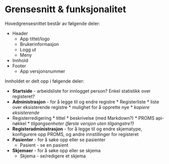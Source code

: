# Grensesnitt & funksjonalitet

Hovedgrensesnittet består av følgende deler:
* Header
  * App tittel/logo
  * Brukerinformasjon
  * Logg ut
  * Meny
* Innhold
* Footer
  * App versjonsnummer

Innholdet er delt opp i følgende deler:
* **Startside** - arbeidsliste for innlogget person? Enkel statistikk over registeret?
* **Administrasjon** - for å legge til og endre registre
		* Registerliste
				* liste over eksisterende registre
				* mulighet for å opprette nye
				* *kopiere eksisterende*
 * Registerredigering
			* tittel
			* beskrivelse (med Markdown?)
			* PROMS api-nøkkel
			* *tilgangsenheter (første versjon uten tilgangstre?)*
* **Registeradministrasjon** - for å legge til og endre skjematype, konfigurere opp PROMS, og andre innstillinger for registeret
* **Pasienter** - for å søke opp eller se pasienter
  * Pasient - se en pasient
* **Skjemaer** - for å søke opp eller se skjema
  * Skjema - se/redigere et skjema
